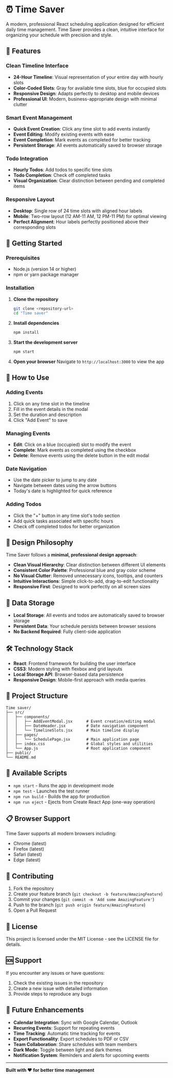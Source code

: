 # ⏰ Time Saver

A modern, professional React scheduling application designed for efficient daily time management. Time Saver provides a clean, intuitive interface for organizing your schedule with precision and style.

## 🌟 Features

### Clean Timeline Interface
- **24-Hour Timeline**: Visual representation of your entire day with hourly slots
- **Color-Coded Slots**: Gray for available time slots, blue for occupied slots
- **Responsive Design**: Adapts perfectly to desktop and mobile devices
- **Professional UI**: Modern, business-appropriate design with minimal clutter

### Smart Event Management
- **Quick Event Creation**: Click any time slot to add events instantly
- **Event Editing**: Modify existing events with ease
- **Event Completion**: Mark events as completed for better tracking
- **Persistent Storage**: All events automatically saved to browser storage

### Todo Integration
- **Hourly Todos**: Add todos to specific time slots
- **Todo Completion**: Check off completed tasks
- **Visual Organization**: Clear distinction between pending and completed items

### Responsive Layout
- **Desktop**: Single row of 24 time slots with aligned hour labels
- **Mobile**: Two-row layout (12 AM-11 AM, 12 PM-11 PM) for optimal viewing
- **Perfect Alignment**: Hour labels perfectly positioned above their corresponding slots

## 🚀 Getting Started

### Prerequisites
- Node.js (version 14 or higher)
- npm or yarn package manager

### Installation

1. **Clone the repository**
   ```bash
   git clone <repository-url>
   cd "Time saver"
   ```

2. **Install dependencies**
   ```bash
   npm install
   ```

3. **Start the development server**
   ```bash
   npm start
   ```

4. **Open your browser**
   Navigate to `http://localhost:3000` to view the app

## 📱 How to Use

### Adding Events
1. Click on any time slot in the timeline
2. Fill in the event details in the modal
3. Set the duration and description
4. Click "Add Event" to save

### Managing Events
- **Edit**: Click on a blue (occupied) slot to modify the event
- **Complete**: Mark events as completed using the checkbox
- **Delete**: Remove events using the delete button in the edit modal

### Date Navigation
- Use the date picker to jump to any date
- Navigate between dates using the arrow buttons
- Today's date is highlighted for quick reference

### Adding Todos
- Click the "+" button in any time slot's todo section
- Add quick tasks associated with specific hours
- Check off completed todos for better organization

## 🎨 Design Philosophy

Time Saver follows a **minimal, professional design approach**:

- **Clean Visual Hierarchy**: Clear distinction between different UI elements
- **Consistent Color Palette**: Professional blue and gray color scheme
- **No Visual Clutter**: Removed unnecessary icons, tooltips, and counters
- **Intuitive Interactions**: Simple click-to-add, drag-to-edit functionality
- **Responsive First**: Designed to work perfectly on all screen sizes

## 💾 Data Storage

- **Local Storage**: All events and todos are automatically saved to browser storage
- **Persistent Data**: Your schedule persists between browser sessions
- **No Backend Required**: Fully client-side application

## 🛠️ Technology Stack

- **React**: Frontend framework for building the user interface
- **CSS3**: Modern styling with flexbox and grid layouts
- **Local Storage API**: Browser-based data persistence
- **Responsive Design**: Mobile-first approach with media queries

## 📁 Project Structure

```
Time saver/
├── src/
│   ├── components/
│   │   ├── AddEventModal.jsx      # Event creation/editing modal
│   │   ├── DateHeader.jsx         # Date navigation component
│   │   └── TimelineSlots.jsx      # Main timeline display
│   ├── pages/
│   │   └── SchedulePage.jsx       # Main application page
│   ├── index.css                  # Global styles and utilities
│   └── App.js                     # Root application component
├── public/
└── README.md
```

## 🔧 Available Scripts

- `npm start` - Runs the app in development mode
- `npm test` - Launches the test runner
- `npm run build` - Builds the app for production
- `npm run eject` - Ejects from Create React App (one-way operation)

## 📋 Browser Support

Time Saver supports all modern browsers including:
- Chrome (latest)
- Firefox (latest)
- Safari (latest)
- Edge (latest)

## 🤝 Contributing

1. Fork the repository
2. Create your feature branch (`git checkout -b feature/AmazingFeature`)
3. Commit your changes (`git commit -m 'Add some AmazingFeature'`)
4. Push to the branch (`git push origin feature/AmazingFeature`)
5. Open a Pull Request

## 📄 License

This project is licensed under the MIT License - see the LICENSE file for details.

## 🆘 Support

If you encounter any issues or have questions:
1. Check the existing issues in the repository
2. Create a new issue with detailed information
3. Provide steps to reproduce any bugs

## 🚀 Future Enhancements

- **Calendar Integration**: Sync with Google Calendar, Outlook
- **Recurring Events**: Support for repeating events
- **Time Tracking**: Automatic time tracking for events
- **Export Functionality**: Export schedules to PDF or CSV
- **Team Collaboration**: Share schedules with team members
- **Dark Mode**: Toggle between light and dark themes
- **Notification System**: Reminders and alerts for upcoming events

---

**Built with ❤️ for better time management**
